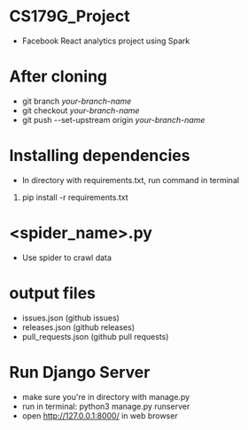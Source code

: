 # CS179G_Project
- Facebook React analytics project using Spark

# After cloning
- git branch *your-branch-name*
- git checkout *your-branch-name*
- git push --set-upstream origin *your-branch-name*

# Installing dependencies
- In directory with requirements.txt, run command in terminal
1. pip install -r requirements.txt

# <spider_name>.py 
- Use spider to crawl data 

# output files
- issues.json (github issues)
- releases.json (github releases)
- pull_requests.json (github pull requests)

# Run Django Server
- make sure you're in directory with manage.py
- run in terminal: python3 manage.py runserver
- open http://127.0.0.1:8000/ in web browser
